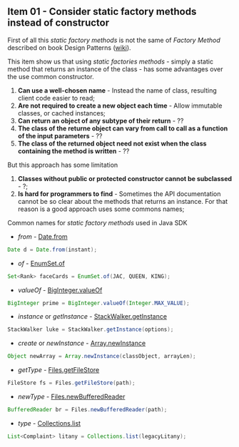 Item 01 - Consider static factory methods instead of constructor
----------------------------------------------------------------

First of all this *static factory methods* is not the same of *Factory Method* described on book Design Patterns ([wiki](https://en.wikipedia.org/wiki/Factory_method_pattern)).

This item show us that using *static factories methods* - simply a static method that returns an instance of the class - has some advantages over the use common constructor.

1. **Can use a well-chosen name** - Instead the name of class, resulting client code easier to read;
2. **Are not required to create a new object each time** - Allow immutable classes, or cached instances;
3. **Can return an object of any subtype of their return** - ??
4. **The class of the returne object can vary from call to call as a function of the input parameters** - ??
5. **The class of the returned object need not exist when the class containing the method is written** - ??

But this approach has some limitation
1. **Classes without public or protected constructor cannot be subclassed** - ?;
2. **Is hard for programmers to find** -  Sometimes the API documentation cannot be so clear about the methods that returns an instance. For that reason is a good approach uses some commons names;

Common names for *static factory methods* used in Java SDK
* *from* - [Date.from](https://docs.oracle.com/javase/9/docs/api/java/util/Date.html#from-java.time.Instant-)
```java
Date d = Date.from(instant);
```
* *of* - [EnumSet.of](https://docs.oracle.com/javase/9/docs/api/java/util/EnumSet.html#of-E-E-E-)
```java
Set<Rank> faceCards = EnumSet.of(JAC, QUEEN, KING);
```
* *valueOf* - [BigInteger.valueOf](https://docs.oracle.com/javase/9/docs/api/java/math/BigInteger.html#valueOf-long-)
```java
BigInteger prime = BigInteger.valueOf(Integer.MAX_VALUE);
```
* *instance* or *getInstance* - [StackWalker.getInstance](https://docs.oracle.com/javase/9/docs/api/java/lang/StackWalker.html#getInstance-java.lang.StackWalker.Option-)
```java
StackWalker luke = StackWalker.getInstance(options);
```
* *create* or *newInstance* - [Array.newInstance](https://docs.oracle.com/javase/9/docs/api/java/lang/reflect/Array.html#newInstance-java.lang.Class-int-)
```java
Object newArray = Array.newInstance(classObject, arrayLen);
```
* *getType* - [Files.getFileStore](https://docs.oracle.com/javase/9/docs/api/java/nio/file/Files.html#getFileStore-java.nio.file.Path-)
```java
FileStore fs = Files.getFileStore(path);
```
* *newType* - [Files.newBufferedReader](https://docs.oracle.com/javase/9/docs/api/java/nio/file/Files.html#newBufferedReader-java.nio.file.Path-)
```java
BufferedReader br = Files.newBufferedReader(path);
```
* *type* - [Collections.list](https://docs.oracle.com/javase/9/docs/api/java/util/Collections.html#list-java.util.Enumeration-)
```java
List<Complaint> litany = Collections.list(legacyLitany);
```
